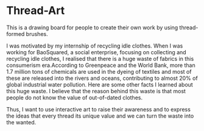 # Thread-Art
This is a drawing board for people to create their own work by using thread-formed brushes.

I was motivated by my internship of recycling idle clothes. When I was working for BaoSquared, a social enterprise, focusing on collecting and recycling idle clothes, I realised that there is a huge waste of fabrics in this consumerism era.According to Greenpeace and the World Bank, more than 1.7 million tons of chemicals are used in the dyeing of textiles and most of these are released into the rivers and oceans, contributing to almost 20% of global industrial water pollution. Here are some other facts I learned about this huge waste. I believe that the reason behind this waste is that most people do not know the value of out-of-dated clothes. 

Thus, I want to use interactive art to raise their awareness and to express the ideas that every thread its unique value and we can turn the waste into the wanted.
